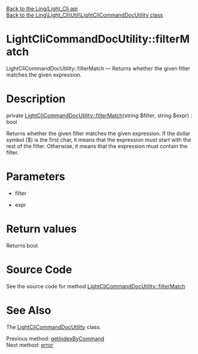 [Back to the Ling/Light_Cli api](https://github.com/lingtalfi/Light_Cli/blob/master/doc/api/Ling/Light_Cli.md)<br>
[Back to the Ling\Light_Cli\Util\LightCliCommandDocUtility class](https://github.com/lingtalfi/Light_Cli/blob/master/doc/api/Ling/Light_Cli/Util/LightCliCommandDocUtility.md)


LightCliCommandDocUtility::filterMatch
================



LightCliCommandDocUtility::filterMatch — Returns whether the given filter matches the given expression.




Description
================


private [LightCliCommandDocUtility::filterMatch](https://github.com/lingtalfi/Light_Cli/blob/master/doc/api/Ling/Light_Cli/Util/LightCliCommandDocUtility/filterMatch.md)(string $filter, string $expr) : bool




Returns whether the given filter matches the given expression.
If the dollar symbol ($) is the first char, it means that the expression must start with the rest of the filter.
Otherwise, it means that the expression must contain the filter.




Parameters
================


- filter

    

- expr

    


Return values
================

Returns bool.








Source Code
===========
See the source code for method [LightCliCommandDocUtility::filterMatch](https://github.com/lingtalfi/Light_Cli/blob/master/Util/LightCliCommandDocUtility.php#L435-L443)


See Also
================

The [LightCliCommandDocUtility](https://github.com/lingtalfi/Light_Cli/blob/master/doc/api/Ling/Light_Cli/Util/LightCliCommandDocUtility.md) class.

Previous method: [getIndexByCommand](https://github.com/lingtalfi/Light_Cli/blob/master/doc/api/Ling/Light_Cli/Util/LightCliCommandDocUtility/getIndexByCommand.md)<br>Next method: [error](https://github.com/lingtalfi/Light_Cli/blob/master/doc/api/Ling/Light_Cli/Util/LightCliCommandDocUtility/error.md)<br>

